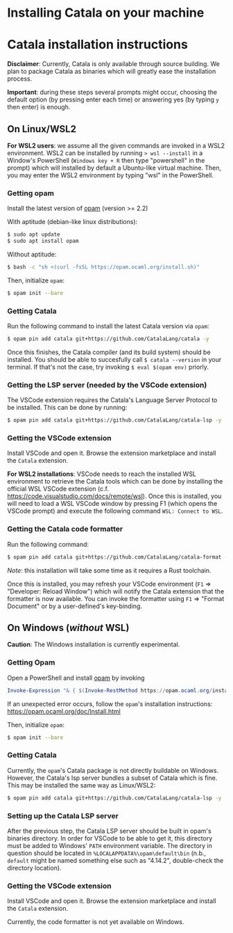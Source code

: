 # Installing Catala on your machine

# Catala installation instructions

**Disclaimer**: Currently, Catala is only available through source
building. We plan to package Catala as binaries which will greatly
ease the installation process.

**Important**: during these steps several prompts might occur, choosing
the default option (by pressing enter each time) or answering yes (by
typing `y` then enter) is enough.

## On Linux/WSL2

**For WSL2 users**: we assume all the given commands are invoked in a
WSL2 environment. WSL2 can be installed by running `> wsl --install`
in a Window's PowerShell (`Windows key + R` then type "powershell" in
the prompt) which will installed by default a Ubuntu-like virtual
machine. Then, you may enter the WSL2 environment by typing "wsl" in
the PowerShell.

### Getting opam

Install the latest version of [opam](https://opam.ocaml.org/doc/Install.html) (version >= 2.2)

With aptitude (debian-like linux distributions):
```bash
$ sudo apt update
$ sudo apt install opam
```
Without aptitude:
```bash
$ bash -c "sh <(curl -fsSL https://opam.ocaml.org/install.sh)"
```

Then, initialize `opam`:
```bash
$ opam init --bare
```

### Getting Catala

Run the following command to install the latest Catala version via `opam`:

```bash
$ opam pin add catala git+https://github.com/CatalaLang/catala -y
```

Once this finishes, the Catala compiler (and its build system) should
be installed. You should be able to succesfully call `$ catala
--version` in your terminal. If that's not the case, try invoking `$
eval $(opam env)` priorly.

### Getting the LSP server (needed by the VSCode extension)

The VSCode extension requires the Catala's Language Server Protocol to be installed.
This can be done by running:

```bash
$ opam pin add catala git+https://github.com/CatalaLang/catala-lsp -y
```

### Getting the VSCode extension

Install VSCode and open it. Browse the extension marketplace and
install the `Catala` extension.

**For WSL2 installations**: VSCode needs to reach the installed WSL
environment to retrieve the Catala tools which can be done by
installing the official WSL VSCode extension
(c.f. https://code.visualstudio.com/docs/remote/wsl). Once this is
installed, you will need to load a WSL VSCode window by pressing F1
(which opens the VSCode prompt) and execute the following command
`WSL: Connect to WSL`.

### Getting the Catala code formatter

Run the following command:
```bash
$ opam pin add catala git+https://github.com/CatalaLang/catala-format -y
```

_Note_: this installation will take some time as it requires a Rust
toolchain.

Once this is installed, you may refresh your VSCode environment (`F1`
=> "Developer: Reload Window") which will notify the Catala extension
that the formatter is now available. You can invoke the formatter
using `F1` => "Format Document" or by a user-defined's key-binding.

## On Windows (_without_ WSL)

**Caution**: The Windows installation is currently experimental.

### Getting Opam

Open a PowerShell and install
[opam](https://opam.ocaml.org/doc/Install.html) by invoking
```powershell
Invoke-Expression "& { $(Invoke-RestMethod https://opam.ocaml.org/install.ps1) }"
```

If an unexpected error occurs, follow the `opam`'s installation
instructions: https://opam.ocaml.org/doc/Install.html

Then, initialize `opam`:
```bash
$ opam init --bare
```

### Getting Catala

Currently, the `opam`'s Catala package is not directly buildable on
Windows. However, the Catala's lsp server bundles a subset of Catala
which is fine. This may be installed the same way as Linux/WSL2:

```bash
$ opam pin add catala git+https://github.com/CatalaLang/catala-lsp -y
```

### Setting up the Catala LSP server

After the previous step, the Catala LSP server should be built in
opam's binaries directory. In order for VSCode to be able to get it,
this directory must be added to Windows' `PATH` environment variable.
The directory in question should be located in
`%LOCALAPPDATA%\opam\default\bin` (n.b., `default` might be named
something else such as "4.14.2", double-check the directory location).

### Getting the VSCode extension

Install VSCode and open it. Browse the extension marketplace and
install the `Catala` extension.

Currently, the code formatter is not yet available on Windows.
